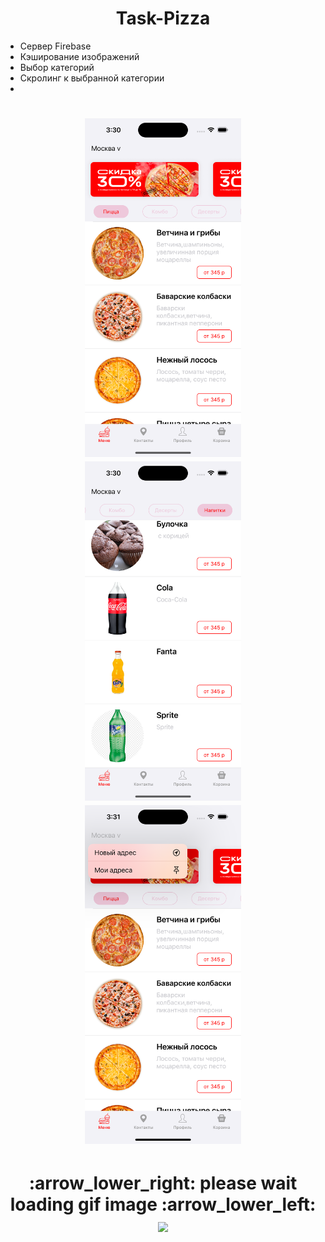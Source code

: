 <h1 align="center">
 Task-Pizza
</h1>

  + Сервер Firebase 
  + Кэширование изображений
  + Выбор категорий
  + Скролинг к выбранной категории
  + 
  
  <h1 align="center">
    <img src="https://github.com/ArturKondratev/Task-Pizza/blob/main/screen/s1.png" width="250"> <img src="https://github.com/ArturKondratev/Task-Pizza/blob/main/screen/s2.png" width="250"> <img src="https://github.com/ArturKondratev/Task-Pizza/blob/main/screen/s3.png" width="250">
</h1>

<h1 align="center">
    :arrow_lower_right: please wait loading gif image :arrow_lower_left:
     <br>
    <img src="https://github.com/ArturKondratev/Task-Pizza/blob/main/screen/g1.gif?raw=true" width="250">
</h1>

